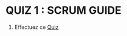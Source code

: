 # QUIZ 1 : SCRUM GUIDE

1. Effectuez ce [Quiz](https://docs.google.com/forms/d/e/1FAIpQLSdMmv0ewplLiM-xG-eft86HYWE4fMktwgyUJmDe3TW5N5RAOQ/viewform)